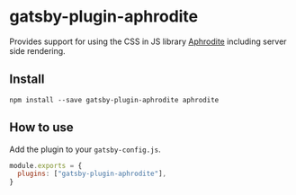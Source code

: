 # gatsby-plugin-aphrodite

Provides support for using the CSS in JS library [Aphrodite](https://github.com/Khan/aphrodite) including server side rendering.

## Install

```
npm install --save gatsby-plugin-aphrodite aphrodite
```

## How to use

Add the plugin to your `gatsby-config.js`.

```js
module.exports = {
  plugins: ["gatsby-plugin-aphrodite"],
}
```
